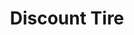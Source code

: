 ---
title: "Discount Tire"
url: /humble/discount-tire-north-sam-houston-parkway-east/
shop: Reifen
---